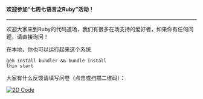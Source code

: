 ####  欢迎参加“七周七语言之Ruby”活动！

----------

欢迎大家来到Ruby的代码道场，我们有很多在场支持的爱好者，如果你有任何问题，请直接询问！

在本地，你也可以运行起来这个系统

    gem install bundler && bundle install
    thin start

大家有什么反馈请填写问卷（点击或扫描二维码）：

[![2D Code](/assets/2DCode.png "2D Code")](https://jinshuju.net/f/hNkjjB "七周七语言之Ruby 2014反馈问卷")
